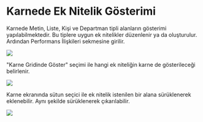 # Karnede Ek Nitelik Gösterimi

Karnede Metin, Liste, Kişi ve Departman tipli alanların gösterimi yapılabilmektedir.
Bu tiplere uygun ek nitelikler düzenlenir ya da oluşturulur. Ardından Performans İlişkileri sekmesine girilir.

![](https://docsbimser.blob.core.windows.net/imagecontainer/ek1-243070b2-94ae-4134-81cc-76bb9bc44173.png)

"Karne Gridinde Göster" seçimi ile hangi ek niteliğin karne de gösterileceği belirlenir.

![](https://docsbimser.blob.core.windows.net/imagecontainer/ek2-cbab9640-b252-45bd-93ea-dd5433da5dc6.png)

Karne ekranında sütun seçici ile ek nitelik istenilen bir alana sürüklenerek eklenebilir. Aynı şekilde sürüklenerek çıkarılabilir.

![](https://docsbimser.blob.core.windows.net/imagecontainer/ek3-4866bc61-5c69-47dd-a612-19724834363a.png)

